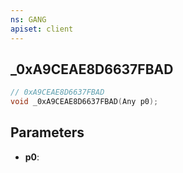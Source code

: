 ```yaml
---
ns: GANG
apiset: client
---
```

## _0xA9CEAE8D6637FBAD

```c
// 0xA9CEAE8D6637FBAD
void _0xA9CEAE8D6637FBAD(Any p0);
```


## Parameters
* **p0**: